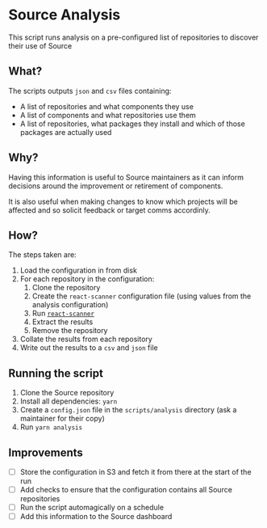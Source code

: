 # Source Analysis

This script runs analysis on a pre-configured list of repositories to discover their use of Source

## What?

The scripts outputs `json` and `csv` files containing:

-   A list of repositories and what components they use
-   A list of components and what repositories use them
-   A list of repositories, what packages they install and which of those packages are actually used

## Why?

Having this information is useful to Source maintainers as it can inform decisions around the improvement or retirement of components.

It is also useful when making changes to know which projects will be affected and so solicit feedback or target comms accordinly.

## How?

The steps taken are:

1. Load the configuration in from disk
1. For each repository in the configuration:
    1. Clone the repository
    1. Create the `react-scanner` configuration file (using values from the analysis configuration)
    1. Run [`react-scanner`](https://github.com/moroshko/react-scanner)
    1. Extract the results
    1. Remove the repository
1. Collate the results from each repository
1. Write out the results to a `csv` and `json` file

## Running the script

1. Clone the Source repository
1. Install all dependencies: `yarn`
1. Create a `config.json` file in the `scripts/analysis` directory (ask a maintainer for their copy)
1. Run `yarn analysis`

## Improvements

-   [ ] Store the configuration in S3 and fetch it from there at the start of the run
-   [ ] Add checks to ensure that the configuration contains all Source repositories
-   [ ] Run the script automagically on a schedule
-   [ ] Add this information to the Source dashboard
